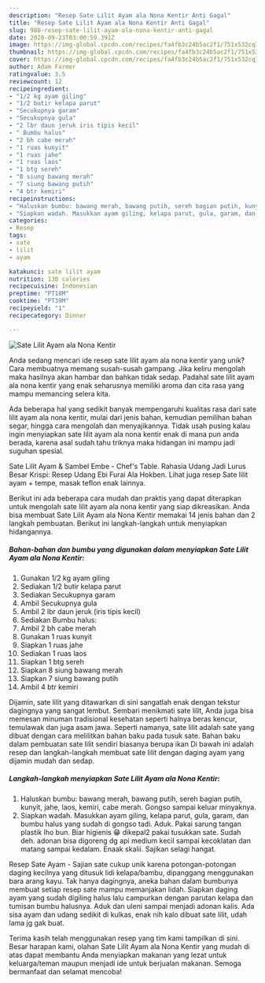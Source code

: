 ```yaml
---
description: "Resep Sate Lilit Ayam ala Nona Kentir Anti Gagal"
title: "Resep Sate Lilit Ayam ala Nona Kentir Anti Gagal"
slug: 988-resep-sate-lilit-ayam-ala-nona-kentir-anti-gagal
date: 2020-09-23T03:00:59.391Z
image: https://img-global.cpcdn.com/recipes/fa4fb3c24b5ac2f1/751x532cq70/sate-lilit-ayam-ala-nona-kentir-foto-resep-utama.jpg
thumbnail: https://img-global.cpcdn.com/recipes/fa4fb3c24b5ac2f1/751x532cq70/sate-lilit-ayam-ala-nona-kentir-foto-resep-utama.jpg
cover: https://img-global.cpcdn.com/recipes/fa4fb3c24b5ac2f1/751x532cq70/sate-lilit-ayam-ala-nona-kentir-foto-resep-utama.jpg
author: Adam Farmer
ratingvalue: 3.5
reviewcount: 12
recipeingredient:
- "1/2 kg ayam giling"
- "1/2 butir kelapa parut"
- "Secukupnya garam"
- "Secukupnya gula"
- "2 lbr daun jeruk iris tipis kecil"
- " Bumbu halus"
- "2 bh cabe merah"
- "1 ruas kunyit"
- "1 ruas jahe"
- "1 ruas laos"
- "1 btg sereh"
- "8 siung bawang merah"
- "7 siung bawang putih"
- "4 btr kemiri"
recipeinstructions:
- "Haluskan bumbu: bawang merah, bawang putih, sereh bagian putih, kunyit, jahe, laos, kemiri, cabe merah. Gongso sampai keluar minyaknya."
- "Siapkan wadah. Masukkan ayam giling, kelapa parut, gula, garam, dan bumbu halus yang sudah di gongso tadi. Aduk. Pakai sarung tangan plastik lho bun. Biar higienis 😁 dikepal2 pakai tusukkan sate. Sudah deh. adonan bisa digoreng dg api medium kecil sampai kecoklatan dan matang sampai kedalam. Enaak skalii. Sajikan selagi hangat."
categories:
- Resep
tags:
- sate
- lilit
- ayam

katakunci: sate lilit ayam 
nutrition: 138 calories
recipecuisine: Indonesian
preptime: "PT18M"
cooktime: "PT39M"
recipeyield: "1"
recipecategory: Dinner

---
```



![Sate Lilit Ayam ala Nona Kentir](https://img-global.cpcdn.com/recipes/fa4fb3c24b5ac2f1/751x532cq70/sate-lilit-ayam-ala-nona-kentir-foto-resep-utama.jpg)

Anda sedang mencari ide resep sate lilit ayam ala nona kentir yang unik? Cara membuatnya memang susah-susah gampang. Jika keliru mengolah maka hasilnya akan hambar dan bahkan tidak sedap. Padahal sate lilit ayam ala nona kentir yang enak seharusnya memiliki aroma dan cita rasa yang mampu memancing selera kita.

Ada beberapa hal yang sedikit banyak mempengaruhi kualitas rasa dari sate lilit ayam ala nona kentir, mulai dari jenis bahan, kemudian pemilihan bahan segar, hingga cara mengolah dan menyajikannya. Tidak usah pusing kalau ingin menyiapkan sate lilit ayam ala nona kentir enak di mana pun anda berada, karena asal sudah tahu triknya maka hidangan ini mampu jadi suguhan spesial.

Sate Lilit Ayam &amp; Sambel Embe - Chef&#39;s Table. Rahasia Udang Jadi Lurus Besar Krispi: Resep Udang Ebi Furai Ala Hokben. Lihat juga resep Sate lilit ayam + tempe, masak teflon enak lainnya.


Berikut ini ada beberapa cara mudah dan praktis yang dapat diterapkan untuk mengolah sate lilit ayam ala nona kentir yang siap dikreasikan. Anda bisa membuat Sate Lilit Ayam ala Nona Kentir memakai 14 jenis bahan dan 2 langkah pembuatan. Berikut ini langkah-langkah untuk menyiapkan hidangannya.

<!--inarticleads1-->

##### Bahan-bahan dan bumbu yang digunakan dalam menyiapkan Sate Lilit Ayam ala Nona Kentir:

1. Gunakan 1/2 kg ayam giling
1. Sediakan 1/2 butir kelapa parut
1. Sediakan Secukupnya garam
1. Ambil Secukupnya gula
1. Ambil 2 lbr daun jeruk (iris tipis kecil)
1. Sediakan  Bumbu halus:
1. Ambil 2 bh cabe merah
1. Gunakan 1 ruas kunyit
1. Siapkan 1 ruas jahe
1. Sediakan 1 ruas laos
1. Siapkan 1 btg sereh
1. Siapkan 8 siung bawang merah
1. Siapkan 7 siung bawang putih
1. Ambil 4 btr kemiri


Dijamin, sate lilit yang ditawarkan di sini sangatlah enak dengan tekstur dagingnya yang sangat lembut. Sembari menikmati sate lilit, Anda juga bisa memesan minuman tradisional kesehatan seperti halnya beras kencur, temulawak dan juga asam jawa. Seperti namanya, sate lilit adalah sate yang dibuat dengan cara melilitkan bahan baku pada tusuk sate. Bahan baku dalam pembuatan sate lilit sendiri biasanya berupa ikan Di bawah ini adalah resep dan langkah-langkah membuat sate lilit dengan daging ayam yang dijamin mudah dan sedap. 

<!--inarticleads2-->

##### Langkah-langkah menyiapkan Sate Lilit Ayam ala Nona Kentir:

1. Haluskan bumbu: bawang merah, bawang putih, sereh bagian putih, kunyit, jahe, laos, kemiri, cabe merah. Gongso sampai keluar minyaknya.
1. Siapkan wadah. Masukkan ayam giling, kelapa parut, gula, garam, dan bumbu halus yang sudah di gongso tadi. Aduk. Pakai sarung tangan plastik lho bun. Biar higienis 😁 dikepal2 pakai tusukkan sate. Sudah deh. adonan bisa digoreng dg api medium kecil sampai kecoklatan dan matang sampai kedalam. Enaak skalii. Sajikan selagi hangat.


Resep Sate Ayam - Sajian sate cukup unik karena potongan-potongan daging kecilnya yang ditusuk lidi kelapa/bambu, dipanggang menggunakan bara arang kayu. Tak hanya dagingnya, aneka bahan dalam bumbunya membuat setiap resep sate mampu memanjakan lidah. Siapkan daging ayam yang sudah digiling halus lalu campurkan dengan parutan kelapa dan tumisan bumbu halusnya. Aduk dan uleni sampai menjadi adonan kalis. Ada sisa ayam dan udang sedikit di kulkas, enak nih kalo dibuat sate lilit, udah lama jg gak buat. 

Terima kasih telah menggunakan resep yang tim kami tampilkan di sini. Besar harapan kami, olahan Sate Lilit Ayam ala Nona Kentir yang mudah di atas dapat membantu Anda menyiapkan makanan yang lezat untuk keluarga/teman maupun menjadi ide untuk berjualan makanan. Semoga bermanfaat dan selamat mencoba!
